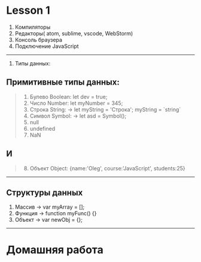 # Lesson 1

1. Компиляторы
2. Редакторы( atom, sublime, vscode, WebStorm)
3. Консоль браузера
4. Подключение JavaScript
---
1. Типы данных:
## Примитивные типы данных:
> 1. Булево Boolean: let dev = true;
> 2. Число Number: let myNumber = 345;
> 3. Строка String: -> let myString = 'Строка'; myString = \`string\`
> 4. Символ Symbol: -> let asd = Symbol();
> 5. null
> 6. undefined
> 7. NaN
## И
> 8. Объект Object: {name:'Oleg', course:'JavaScript', students:25}
----
## Структуры данных
1. Массив -> var myArray = [];
2. Функция -> function myFunc() {}
3. Объект -> var newObj = {};
--- 
# Домашняя работа